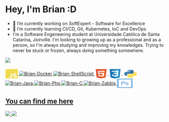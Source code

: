 <h1>Hey, I'm Brian :D</h1>

- 🔭 I’m currently working on SoftExpert - Software for Excellence
- 🌱 I’m currently learning CI/CD, Git, Kubernetes, IoC and DevOps
- I'm a Software Engeneering student at Universidade Católica de Santa Catarina, Joinville. I'm looking to growing up as a professional and as a person, so I'm always studying and improving my knowledges. Trying to never be stuck or frozen, always doing something somewhere.
<div>
  <a href="https://github.com/brianrkleis">
  <img height="180em" src="https://github-readme-stats.vercel.app/api?username=brianrkleis&show_icons=true&theme=dark&include_all_commits=true&count_private=true"/>
</div>
<div style="display: inline_block"><br>
  <img align="center" alt="Brian-Js" height="30" width="40" src="https://raw.githubusercontent.com/devicons/devicon/master/icons/javascript/javascript-plain.svg">
  <img align="center" alt="Brian-Docker" height="30" width="50" src="https://img.shields.io/badge/Docker-2CA5E0?style=for-the-badge&logo=docker&logoColor=white">
  <img align="center" alt="Brian-ShellScript" height="30" width="50" src="https://img.shields.io/badge/Shell_Script-121011?style=for-the-badge&logo=gnu-bash&logoColor=white">
  <img align="center" alt="Brian-HTML" height="30" width="40" src="https://raw.githubusercontent.com/devicons/devicon/master/icons/html5/html5-original.svg">
  <img align="center" alt="Brian-CSS" height="30" width="40" src="https://raw.githubusercontent.com/devicons/devicon/master/icons/css3/css3-original.svg">
  <img align="center" alt="Brian-Python" height="30" width="50" src="https://raw.githubusercontent.com/devicons/devicon/master/icons/python/python-original.svg">
  <img align="center" alt="Brian-Java" height="30" width="50" src="https://img.shields.io/badge/Java-ED8B00?style=for-the-badge&logo=java&logoColor=white">
  <img align="center" alt="Brian-Php" height="30" width="50" src="https://img.shields.io/badge/PHP-777BB4?style=for-the-badge&logo=php&logoColor=white">
  <img align="center" alt="Brian-C" height="30" width="50" src="https://img.shields.io/badge/C-00599C?style=for-the-badge&logo=c&logoColor=white">
  <img align="center" alt="Brian-Zabbix" height="30" width="50" src="https://assets.zabbix.com/img/logo/zabbix_logo_500x131.png">
  <img align="center" alt="Brian-Photoshop" height="30" width="50" src="https://raw.githubusercontent.com/devicons/devicon/master/icons/photoshop/photoshop-line.svg">
</div>
<div>
  <h2>You can find me here</h2>
  <a href='https://www.linkedin.com/in/brian-richard-kleis-3b7a051a4/'><img src='https://img.shields.io/badge/Brian%20Richard%20Kleis-blue?style=flat&logo=linkedin&labelColor=blue'</a>
  <img src='https://img.shields.io/badge/brian.kleis@gmail.com-red?style=flat&logo=gmail&labelColor=white'</a>

  
